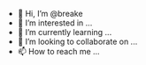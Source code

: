- 👋 Hi, I’m @breake
- 👀 I’m interested in ...
- 🌱 I’m currently learning ...
- 💞️ I’m looking to collaborate on ...
- 📫 How to reach me ...

<!---
breake/breake is a ✨ special ✨ repository because its `README.md` (this file) appears on your GitHub profile.
You can click the Preview link to take a look at your changes.
--->
